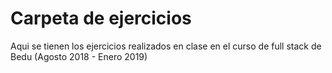 # Carpeta de ejercicios

Aqui se tienen los ejercicios realizados en clase en el 
curso de full stack de Bedu (Agosto 2018 - Enero 2019)